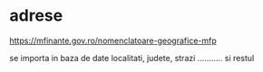 # adrese
https://mfinante.gov.ro/nomenclatoare-geografice-mfp

se importa in baza de date localitati, judete, strazi ........... si restul